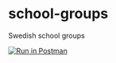 # school-groups
Swedish school groups

[![Run in Postman](https://run.pstmn.io/button.svg)](https://app.getpostman.com/run-collection/f1630efe77264f410d91)
